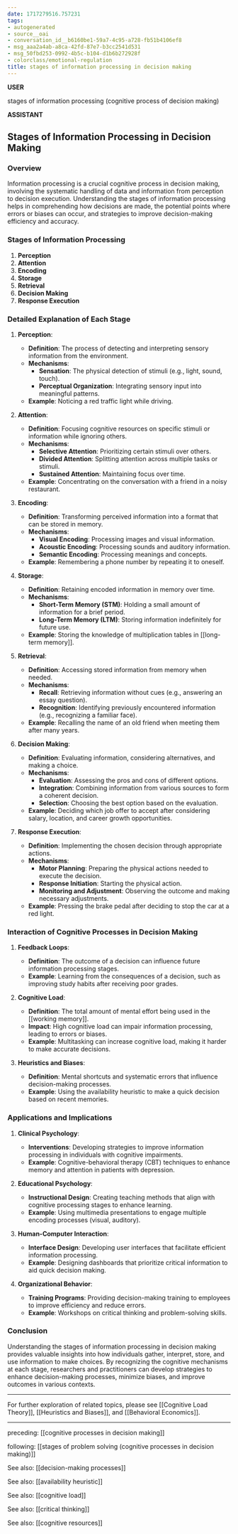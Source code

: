 ```yaml
---
date: 1717279516.757231
tags:
- autogenerated
- source__oai
- conversation_id__b6160be1-59a7-4c95-a728-fb51b4106ef8
- msg_aaa2a4ab-a8ca-42fd-87e7-b3cc2541d531
- msg_50fbd253-0992-4b5c-b104-d1b6b272928f
- colorclass/emotional-regulation
title: stages of information processing in decision making
---
```


**USER**

stages of information processing (cognitive process of decision making)


**ASSISTANT**

## Stages of Information Processing in Decision Making

### Overview

Information processing is a crucial cognitive process in decision making, involving the systematic handling of data and information from perception to decision execution. Understanding the stages of information processing helps in comprehending how decisions are made, the potential points where errors or biases can occur, and strategies to improve decision-making efficiency and accuracy.

### Stages of Information Processing

1. **Perception**
2. **Attention**
3. **Encoding**
4. **Storage**
5. **Retrieval**
6. **Decision Making**
7. **Response Execution**

### Detailed Explanation of Each Stage

1. **Perception**:
    - **Definition**: The process of detecting and interpreting sensory information from the environment.
    - **Mechanisms**:
        - **Sensation**: The physical detection of stimuli (e.g., light, sound, touch).
        - **Perceptual Organization**: Integrating sensory input into meaningful patterns.
    - **Example**: Noticing a red traffic light while driving.

2. **Attention**:
    - **Definition**: Focusing cognitive resources on specific stimuli or information while ignoring others.
    - **Mechanisms**:
        - **Selective Attention**: Prioritizing certain stimuli over others.
        - **Divided Attention**: Splitting attention across multiple tasks or stimuli.
        - **Sustained Attention**: Maintaining focus over time.
    - **Example**: Concentrating on the conversation with a friend in a noisy restaurant.

3. **Encoding**:
    - **Definition**: Transforming perceived information into a format that can be stored in memory.
    - **Mechanisms**:
        - **Visual Encoding**: Processing images and visual information.
        - **Acoustic Encoding**: Processing sounds and auditory information.
        - **Semantic Encoding**: Processing meanings and concepts.
    - **Example**: Remembering a phone number by repeating it to oneself.

4. **Storage**:
    - **Definition**: Retaining encoded information in memory over time.
    - **Mechanisms**:
        - **Short-Term Memory (STM)**: Holding a small amount of information for a brief period.
        - **Long-Term Memory (LTM)**: Storing information indefinitely for future use.
    - **Example**: Storing the knowledge of multiplication tables in [[long-term memory]].

5. **Retrieval**:
    - **Definition**: Accessing stored information from memory when needed.
    - **Mechanisms**:
        - **Recall**: Retrieving information without cues (e.g., answering an essay question).
        - **Recognition**: Identifying previously encountered information (e.g., recognizing a familiar face).
    - **Example**: Recalling the name of an old friend when meeting them after many years.

6. **Decision Making**:
    - **Definition**: Evaluating information, considering alternatives, and making a choice.
    - **Mechanisms**:
        - **Evaluation**: Assessing the pros and cons of different options.
        - **Integration**: Combining information from various sources to form a coherent decision.
        - **Selection**: Choosing the best option based on the evaluation.
    - **Example**: Deciding which job offer to accept after considering salary, location, and career growth opportunities.

7. **Response Execution**:
    - **Definition**: Implementing the chosen decision through appropriate actions.
    - **Mechanisms**:
        - **Motor Planning**: Preparing the physical actions needed to execute the decision.
        - **Response Initiation**: Starting the physical action.
        - **Monitoring and Adjustment**: Observing the outcome and making necessary adjustments.
    - **Example**: Pressing the brake pedal after deciding to stop the car at a red light.

### Interaction of Cognitive Processes in Decision Making

1. **Feedback Loops**:
    - **Definition**: The outcome of a decision can influence future information processing stages.
    - **Example**: Learning from the consequences of a decision, such as improving study habits after receiving poor grades.

2. **Cognitive Load**:
    - **Definition**: The total amount of mental effort being used in the [[working memory]].
    - **Impact**: High cognitive load can impair information processing, leading to errors or biases.
    - **Example**: Multitasking can increase cognitive load, making it harder to make accurate decisions.

3. **Heuristics and Biases**:
    - **Definition**: Mental shortcuts and systematic errors that influence decision-making processes.
    - **Example**: Using the availability heuristic to make a quick decision based on recent memories.

### Applications and Implications

1. **Clinical Psychology**:
    - **Interventions**: Developing strategies to improve information processing in individuals with cognitive impairments.
    - **Example**: Cognitive-behavioral therapy (CBT) techniques to enhance memory and attention in patients with depression.

2. **Educational Psychology**:
    - **Instructional Design**: Creating teaching methods that align with cognitive processing stages to enhance learning.
    - **Example**: Using multimedia presentations to engage multiple encoding processes (visual, auditory).

3. **Human-Computer Interaction**:
    - **Interface Design**: Developing user interfaces that facilitate efficient information processing.
    - **Example**: Designing dashboards that prioritize critical information to aid quick decision making.

4. **Organizational Behavior**:
    - **Training Programs**: Providing decision-making training to employees to improve efficiency and reduce errors.
    - **Example**: Workshops on critical thinking and problem-solving skills.

### Conclusion

Understanding the stages of information processing in decision making provides valuable insights into how individuals gather, interpret, store, and use information to make choices. By recognizing the cognitive mechanisms at each stage, researchers and practitioners can develop strategies to enhance decision-making processes, minimize biases, and improve outcomes in various contexts.

---

For further exploration of related topics, please see [[Cognitive Load Theory]], [[Heuristics and Biases]], and [[Behavioral Economics]].


---

preceding: [[cognitive processes in decision making]]  


following: [[stages of problem solving (cognitive processes in decision making)]]

See also: [[decision-making processes]]


See also: [[availability heuristic]]


See also: [[cognitive load]]


See also: [[critical thinking]]


See also: [[cognitive resources]]